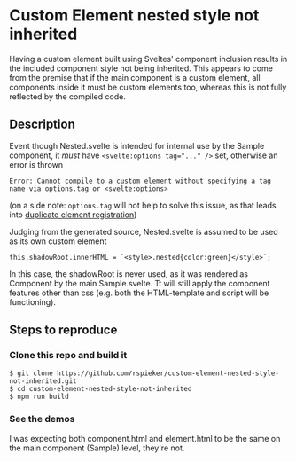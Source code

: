 # Custom Element nested style not inherited

Having a custom element built using Sveltes' component inclusion results in the included component style not being inherited.
This appears to come from the premise that if the main component is a custom element, all components inside it must be custom elements too, whereas this is not fully reflected by the compiled code.

## Description
Event though Nested.svelte is intended for internal use by the Sample component, it _must_ have `<svelte:options tag="..." />` set, otherwise an error is thrown

```
Error: Cannot compile to a custom element without specifying a tag name via options.tag or <svelte:options>
```

(on a side note: `options.tag` will not help to solve this issue, as that leads into [duplicate element registration](https://github.com/sveltejs/svelte/issues/2603))

Judging from the generated source, Nested.svelte is assumed to be used as its own custom element

```
this.shadowRoot.innerHTML = `<style>.nested{color:green}</style>`;
```

In this case, the shadowRoot is never used, as it was rendered as Component by the main Sample.svelte. Tt will still apply the component features other than css (e.g. both the HTML-template and script will be functioning).


## Steps to reproduce

### Clone this repo and build it

```
$ git clone https://github.com/rspieker/custom-element-nested-style-not-inherited.git
$ cd custom-element-nested-style-not-inherited
$ npm run build
```

### See the demos

I was expecting both component.html and element.html to be the same on the main component (Sample) level, they're not.
